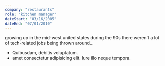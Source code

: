 ```yaml
---
company: "restaurants"
role: "kitchen manager"
dateStart: "03/16/2005"
dateEnd: "07/01/2010"
---
```


growing up in the mid-west united states during the 90s there weren't a lot of tech-related jobs being thrown around...

- Quibusdam, debitis voluptatum.
- amet consectetur adipisicing elit. Iure illo neque tempora.
